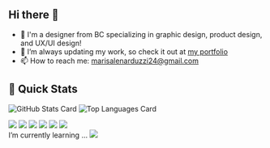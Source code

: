 ## Hi there 👋

- :raising_hand: I'm a designer from BC specializing in graphic design, product design, and UX/UI design!
- 🔭 I’m always updating my work, so check it out at [my portfolio](http://myportfolio.mlenarduzzi.ca/)
- 📫 How to reach me: marisalenarduzzi24@gmail.com


<h2 align='left'> 🚀 Quick Stats </h2>

![GitHub Stats Card](https://github-readme-stats.vercel.app/api?username=marisalen&hide=contribs&show_icons=true&theme=github_dark) ![Top Languages Card](https://github-readme-stats.vercel.app/api/top-langs/?username=marisalen&layout=compact&theme=github_dark)

![](https://img.shields.io/static/v1?message=Maya&color=0696D7&logo=Autodesk&logoColor=white&label=) ![](https://img.shields.io/static/v1?message=3dsMax&color=0696D7&logo=Autodesk&logoColor=white&label=) ![](https://img.shields.io/badge/-Unity-222222.svg?logo=unity&logoColor=FFFFFF) ![](https://img.shields.io/badge/-VisualStudioCode-007ACC.svg?logo=visualstudiocode&style=plastic">) ![](https://img.shields.io/badge/-VisualStudio-5C2D91.svg?logo=visualstudio&style=plastic">) ![](https://img.shields.io/badge/-Git-F05032.svg?logo=git&logoColor=white)  
I’m currently learning ... ![](https://img.shields.io/badge/-C%23-239120.svg?logo=csharp&style=plastic">)  
